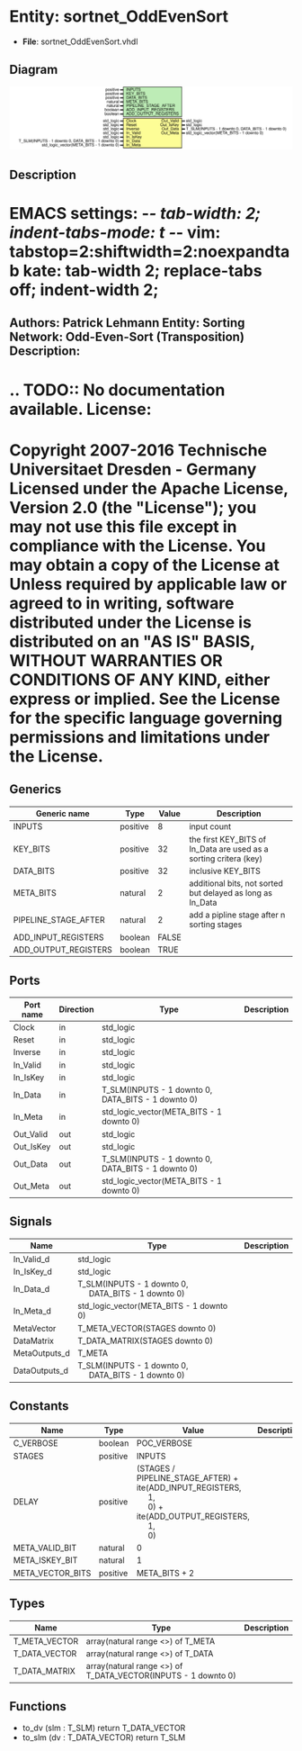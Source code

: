# Entity: sortnet_OddEvenSort

- **File**: sortnet_OddEvenSort.vhdl
## Diagram

![Diagram](sortnet_OddEvenSort.svg "Diagram")
## Description

EMACS settings: -*-  tab-width: 2; indent-tabs-mode: t -*-
vim: tabstop=2:shiftwidth=2:noexpandtab
kate: tab-width 2; replace-tabs off; indent-width 2;
=============================================================================
Authors:					Patrick Lehmann
Entity:					Sorting Network: Odd-Even-Sort (Transposition)
Description:
-------------------------------------
.. TODO:: No documentation available.
License:
=============================================================================
Copyright 2007-2016 Technische Universitaet Dresden - Germany
Licensed under the Apache License, Version 2.0 (the "License");
you may not use this file except in compliance with the License.
You may obtain a copy of the License at
Unless required by applicable law or agreed to in writing, software
distributed under the License is distributed on an "AS IS" BASIS,
WITHOUT WARRANTIES OR CONDITIONS OF ANY KIND, either express or implied.
See the License for the specific language governing permissions and
limitations under the License.
=============================================================================
## Generics

| Generic name         | Type     | Value | Description                                                       |
| -------------------- | -------- | ----- | ----------------------------------------------------------------- |
| INPUTS               | positive | 8     | input count                                                       |
| KEY_BITS             | positive | 32    | the first KEY_BITS of In_Data are used as a sorting critera (key) |
| DATA_BITS            | positive | 32    | inclusive KEY_BITS                                                |
| META_BITS            | natural  | 2     | additional bits, not sorted but delayed as long as In_Data        |
| PIPELINE_STAGE_AFTER | natural  | 2     | add a pipline stage after n sorting stages                        |
| ADD_INPUT_REGISTERS  | boolean  | FALSE |                                                                   |
| ADD_OUTPUT_REGISTERS | boolean  | TRUE  |                                                                   |
## Ports

| Port name | Direction | Type                                               | Description |
| --------- | --------- | -------------------------------------------------- | ----------- |
| Clock     | in        | std_logic                                          |             |
| Reset     | in        | std_logic                                          |             |
| Inverse   | in        | std_logic                                          |             |
| In_Valid  | in        | std_logic                                          |             |
| In_IsKey  | in        | std_logic                                          |             |
| In_Data   | in        | T_SLM(INPUTS - 1 downto 0, DATA_BITS - 1 downto 0) |             |
| In_Meta   | in        | std_logic_vector(META_BITS - 1 downto 0)           |             |
| Out_Valid | out       | std_logic                                          |             |
| Out_IsKey | out       | std_logic                                          |             |
| Out_Data  | out       | T_SLM(INPUTS - 1 downto 0, DATA_BITS - 1 downto 0) |             |
| Out_Meta  | out       | std_logic_vector(META_BITS - 1 downto 0)           |             |
## Signals

| Name          | Type                                                                                   | Description |
| ------------- | -------------------------------------------------------------------------------------- | ----------- |
| In_Valid_d    | std_logic                                                                              |             |
| In_IsKey_d    | std_logic                                                                              |             |
| In_Data_d     | T_SLM(INPUTS - 1 downto 0,<br><span style="padding-left:20px"> DATA_BITS - 1 downto 0) |             |
| In_Meta_d     | std_logic_vector(META_BITS - 1 downto 0)                                               |             |
| MetaVector    | T_META_VECTOR(STAGES downto 0)                                                         |             |
| DataMatrix    | T_DATA_MATRIX(STAGES downto 0)                                                         |             |
| MetaOutputs_d | T_META                                                                                 |             |
| DataOutputs_d | T_SLM(INPUTS - 1 downto 0,<br><span style="padding-left:20px"> DATA_BITS - 1 downto 0) |             |
## Constants

| Name             | Type     | Value                                                                                                                                                                                                                                               | Description |
| ---------------- | -------- | --------------------------------------------------------------------------------------------------------------------------------------------------------------------------------------------------------------------------------------------------- | ----------- |
| C_VERBOSE        | boolean  |  POC_VERBOSE                                                                                                                                                                                                                                        |             |
| STAGES           | positive |  INPUTS                                                                                                                                                                                                                                             |             |
| DELAY            | positive |  (STAGES	/ PIPELINE_STAGE_AFTER) + ite(ADD_INPUT_REGISTERS,<br><span style="padding-left:20px"> 1,<br><span style="padding-left:20px"> 0) + ite(ADD_OUTPUT_REGISTERS,<br><span style="padding-left:20px"> 1,<br><span style="padding-left:20px"> 0) |             |
| META_VALID_BIT   | natural  |  0                                                                                                                                                                                                                                                  |             |
| META_ISKEY_BIT   | natural  |  1                                                                                                                                                                                                                                                  |             |
| META_VECTOR_BITS | positive |  META_BITS + 2                                                                                                                                                                                                                                      |             |
## Types

| Name          | Type                                                           | Description |
| ------------- | -------------------------------------------------------------- | ----------- |
| T_META_VECTOR | array(natural range <>) of T_META                              |             |
| T_DATA_VECTOR | array(natural range <>) of T_DATA                              |             |
| T_DATA_MATRIX | array(natural range <>) of T_DATA_VECTOR(INPUTS - 1 downto 0)  |             |
## Functions
- to_dv <font id="function_arguments">(slm : T_SLM) </font> <font id="function_return">return T_DATA_VECTOR </font>
- to_slm <font id="function_arguments">(dv : T_DATA_VECTOR) </font> <font id="function_return">return T_SLM </font>
